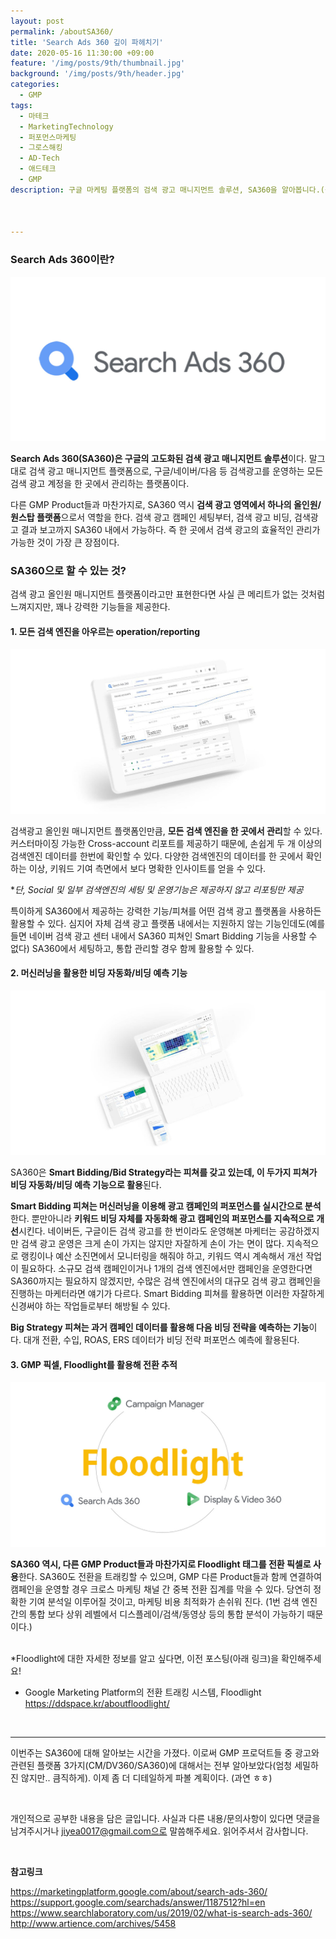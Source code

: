 ```yaml
---
layout: post
permalink: /aboutSA360/
title: 'Search Ads 360 깊이 파헤치기'
date: 2020-05-16 11:30:00 +09:00
feature: '/img/posts/9th/thumbnail.jpg'
background: '/img/posts/9th/header.jpg'
categories:
  - GMP
tags:
  - 마테크
  - MarketingTechnology
  - 퍼포먼스마케팅
  - 그로스해킹
  - AD-Tech
  - 애드테크
  - GMP
description: 구글 마케팅 플랫폼의 검색 광고 매니지먼트 솔루션, SA360을 알아봅니다.(구 DoubleClick Search)



---
```


### Search Ads 360이란?

![sa360 로고 이미지](/img/posts/9th/thumbnail.jpg) 

**Search Ads 360(SA360)은 구글의 고도화된 검색 광고 매니지먼트 솔루션**이다. 말그대로 검색 광고 매니지먼트 플랫폼으로, 구글/네이버/다음 등 검색광고를 운영하는 모든 검색 광고 계정을 한 곳에서 관리하는 플랫폼이다. 

다른 GMP Product들과 마찬가지로, SA360 역시 **검색 광고 영역에서 하나의 올인원/원스탑 플랫폼**으로서 역할을 한다. 검색 광고 캠페인 세팅부터, 검색 광고 비딩, 검색광고 결과 보고까지 SA360 내에서 가능하다. 즉  한 곳에서 검색 광고의 효율적인 관리가 가능한 것이 가장 큰 장점이다.



### SA360으로 할 수 있는 것?

검색 광고 올인원 매니지먼트 플랫폼이라고만 표현한다면 사실 큰 메리트가 없는 것처럼 느껴지지만, 꽤나 강력한 기능들을 제공한다. 

#### 1. 모든 검색 엔진을 아우르는 operation/reporting

![SA360보고서 이미지](/img/posts/9th/report.jpg) 

검색광고 올인원 매니지먼트 플랫폼인만큼, **모든 검색 엔진을 한 곳에서 관리**할 수 있다. 커스터마이징 가능한 Cross-account 리포트를 제공하기 때문에, 손쉽게 두 개 이상의 검색엔진 데이터를 한번에 확인할 수 있다. 다양한 검색엔진의 데이터를 한 곳에서 확인하는 이상, 키워드 기여 측면에서 보다 명확한 인사이트를 얻을 수 있다. 

**단, Social 및 일부 검색엔진의 세팅 및 운영기능은 제공하지 않고 리포팅만 제공*

특이하게 SA360에서 제공하는 강력한 기능/피쳐를 어떤 검색 광고 플랫폼을 사용하든 활용할 수 있다. 심지어 자체 검색 광고 플랫폼 내에서는 지원하지 않는 기능인데도(예를들면 네이버 검색 광고 센터 내에서 SA360 피쳐인 Smart Bidding 기능을 사용할 수 없다) SA360에서 세팅하고, 통합 관리할 경우 함께 활용할 수 있다. 



#### 2. 머신러닝을 활용한 비딩 자동화/비딩 예측 기능

![SA360보고서 이미지](/img/posts/9th/machinelearning.jpg) 

SA360은 **Smart Bidding/Bid Strategy라는 피쳐를 갖고 있는데, 이 두가지 피쳐가 비딩 자동화/비딩 예측 기능으로 활용**된다. 

**Smart Bidding 피쳐는 머신러닝을 이용해 광고 캠페인의 퍼포먼스를 실시간으로 분석**한다. 뿐만아니라 **키워드 비딩 자체를 자동화해 광고 캠페인의 퍼포먼스를 지속적으로 개선**시킨다. 네이버든, 구글이든 검색 광고를 한 번이라도 운영해본 마케터는 공감하겠지만 검색 광고 운영은 크게 손이 가지는 않지만 자잘하게 손이 가는 면이 많다. 지속적으로 랭킹이나 예산 소진면에서 모니터링을 해줘야 하고, 키워드 역시 계속해서 개선 작업이 필요하다. 소규모 검색 캠페인이거나 1개의 검색 엔진에서만 캠페인을 운영한다면 SA360까지는 필요하지 않겠지만, 수많은 검색 엔진에서의 대규모 검색 광고 캠페인을 진행하는 마케터라면 얘기가 다르다. Smart Bidding 피쳐를 활용하면 이러한 자잘하게 신경써야 하는 작업들로부터 해방될 수 있다.

**Big Strategy 피쳐는 과거 캠페인 데이터를 활용해 다음 비딩 전략을 예측하는 기능**이다. 대개 전환, 수입, ROAS, ERS 데이터가 비딩 전략 퍼포먼스 예측에 활용된다.

#### 3. GMP 픽셀, Floodlight를 활용해 전환 추적

![floodlight 이미지](/img/posts/9th/floodlight.jpg) 

**SA360 역시, 다른 GMP Product들과 마찬가지로 Floodlight 태그를 전환 픽셀로 사용**한다. SA360도 전환을 트래킹할 수 있으며, GMP 다른 Product들과 함께 연결하여 캠페인을 운영할 경우 크로스 마케팅 채널 간 중복 전환 집계를 막을 수 있다. 당연히 정확한 기여 분석일 이루어질 것이고, 마케팅 비용 최적화가 손쉬워 진다. (1번 검색 엔진 간의 통합 보다 상위 레벨에서 디스플레이/검색/동영상 등의 통합 분석이 가능하기 때문이다.)

<br>*Floodlight에 대한 자세한 정보를 알고 싶다면, 이전 포스팅(아래 링크)을 확인해주세요!

* Google Marketing Platform의 전환 트래킹 시스템, Floodlight <https://ddspace.kr/aboutfloodlight/>

  <br>

---

이번주는 SA360에 대해 알아보는 시간을 가졌다. 이로써 GMP 프로덕트들 중 광고와 관련된 플랫폼 3가지(CM/DV360/SA360)에 대해서는 전부 알아보았다(엄청 세밀하진 않지만.. 큼직하게). 이제 좀 더 디테일하게 파볼 계획이다. (과연 ㅎㅎ)

<br>

개인적으로 공부한 내용을 담은 글입니다. 사실과 다른 내용/문의사항이 있다면 댓글을 남겨주시거나 jiyea0017@gmail.com으로 말씀해주세요. 읽어주셔서 감사합니다.

<br>

**참고링크**<br>

<https://marketingplatform.google.com/about/search-ads-360/><br><https://support.google.com/searchads/answer/1187512?hl=en><br><https://www.searchlaboratory.com/us/2019/02/what-is-search-ads-360/><br><http://www.artience.com/archives/5458><br>